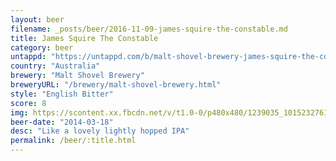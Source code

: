 ```yaml
---
layout: beer
filename: _posts/beer/2016-11-09-james-squire-the-constable.md
title: James Squire The Constable
category: beer
untappd: "https://untappd.com/b/malt-shovel-brewery-james-squire-the-constable/468177"
country: "Australia"
brewery: "Malt Shovel Brewery"
breweryURL: "/brewery/malt-shovel-brewery.html"
style: "English Bitter"
score: 8
img: https://scontent.xx.fbcdn.net/v/t1.0-0/p480x480/1239035_10152327617748745_242091326_n.jpg?oh=2b1416526ac1e723d646513f9e2cbb58&oe=593D7FB0
beer-date: "2014-03-18"
desc: "Like a lovely lightly hopped IPA"
permalink: /beer/:title.html
---
```

